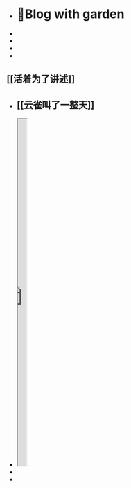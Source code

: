 - # 🏡Blog with garden
-
-
-
-
## [[活着为了讲述]]
- ## [[云雀叫了一整天]]
- <iframe src="https://httishere.gitee.io/notion/new/today-shici.html?mode=w" width="20"height="800"></iframe>
-
-
